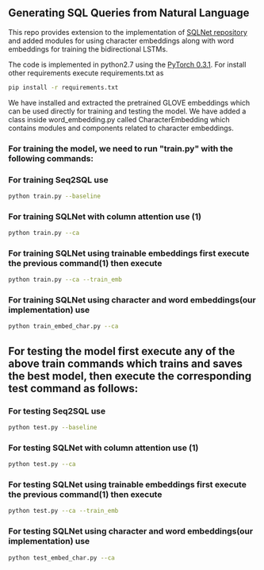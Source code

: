 ## Generating SQL Queries from Natural Language

This repo provides extension to the implementation of [SQLNet repository](https://github.com/xiaojunxu/SQLNet) and added modules for using character embeddings along with word embeddings for training the bidirectional LSTMs.


The code is implemented in python2.7 using the [PyTorch 0.3.1](http://pytorch.org). For install other requirements execute requirements.txt as
```bash
pip install -r requirements.txt
```

We have installed and extracted the pretrained GLOVE embeddings which can be used directly for training and testing the model. We have added a class inside word_embedding.py called CharacterEmbedding which contains modules and components related to character embeddings.

### For training the model, we need to run "train.py" with the following commands:

### For training Seq2SQL use 
```bash
python train.py --baseline
```

### For training SQLNet with column attention use (1)
```bash
python train.py --ca
```
### For training SQLNet using trainable embeddings first execute the previous command(1) then execute
```bash
python train.py --ca --train_emb
```

### For training SQLNet using character and word embeddings(our implementation) use
```bash
python train_embed_char.py --ca
```

## For testing the model first execute any of the above train commands which trains and saves the best model, then execute the corresponding test command as follows:

### For testing Seq2SQL use 
```bash
python test.py --baseline
```

### For testing SQLNet with column attention use (1)
```bash
python test.py --ca
```

### For testing SQLNet using trainable embeddings first execute the previous command(1) then execute
```bash
python test.py --ca --train_emb
```

### For testing SQLNet using character and word embeddings(our implementation) use
```bash
python test_embed_char.py --ca
```
